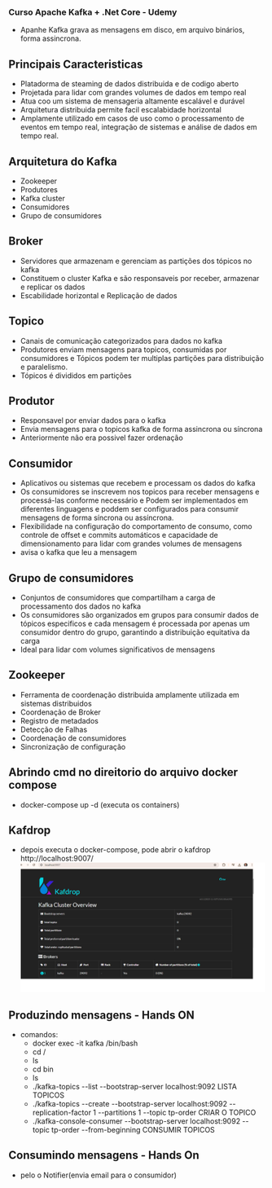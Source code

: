 ### Curso Apache Kafka + .Net Core - Udemy 

- Apanhe Kafka grava as mensagens em disco, em arquivo binários, forma assincrona.

## Principais Caracteristicas
- Platadorma de steaming de dados distribuida e de codigo aberto
- Projetada para lidar com grandes volumes de dados em tempo real
- Atua coo um sistema de mensageria altamente escalável e durável
- Arquitetura distribuida permite facil escalabidade horizontal
- Amplamente utilizado em casos de uso como o processamento de eventos em tempo real, integração de sistemas e análise de dados em tempo real.

## Arquitetura do Kafka
- Zookeeper
- Produtores
- Kafka cluster
- Consumidores
- Grupo de consumidores

## Broker 
- Servidores que armazenam e gerenciam as partições dos tópicos no kafka
- Constituem o cluster Kafka e são responsaveis por receber, armazenar e replicar os dados
- Escabilidade horizontal e Replicação de dados

## Topico
- Canais de comunicação categorizados para dados no kafka
- Produtores enviam mensagens para topicos, consumidas por consumidores e Tópicos podem ter multiplas partições para distribuição e paralelismo. 
- Tópicos é divididos em partições
  
## Produtor
- Responsavel por enviar dados para o kafka
- Envia mensagens para o topicos kafka de forma assincrona ou síncrona
- Anteriormente não era possivel fazer ordenação

## Consumidor
- Aplicativos ou sistemas que recebem e processam os dados do kafka
- Os consumidores se inscrevem nos topicos para receber mensagens e processá-las conforme necessário e Podem ser implementados em diferentes linguagens e poddem ser configurados para consumir mensagens de forma síncrona ou assíncrona.
- Flexibilidade na configuração do comportamento de consumo, como controle de offset e commits automáticos e capacidade de dimensionamento para lidar com grandes volumes de mensagens
- avisa o kafka que leu a mensagem

## Grupo de consumidores
- Conjuntos de consumidores que compartilham a carga de processamento dos dados no kafka
- Os consumidores são organizados em grupos para consumir dados de tópicos especificos e cada mensagem é processada por apenas um consumidor dentro do grupo, garantindo a distribuição equitativa da carga
- Ideal para lidar com volumes significativos de mensagens

## Zookeeper
- Ferramenta de coordenação distribuida amplamente utilizada em sistemas distribuidos
- Coordenação de Broker
- Registro de metadados
- Detecção de Falhas
- Coordenação de consumidores
- Sincronização de configuração

## Abrindo cmd no direitorio do arquivo docker compose 
   - docker-compose up -d (executa os containers)

## Kafdrop
- depois executa o docker-compose, pode abrir o kafdrop http://localhost:9007/
![Alt text](https://github.com/silvarafaell/Kafka_dotnet/blob/main/images/kafdrop.png?raw=true "Kafdrop")

## Produzindo mensagens - Hands ON
- comandos:
  - docker exec -it kafka /bin/bash
  - cd /
  - ls
  - cd bin
  - ls
  - ./kafka-topics --list --bootstrap-server localhost:9092    LISTA TOPICOS
  - ./kafka-topics --create --bootstrap-server localhost:9092 --replication-factor 1 --partitions 1 --topic tp-order     CRIAR O TOPICO
  - ./kafka-console-consumer --bootstrap-server localhost:9092 --topic tp-order --from-beginning  CONSUMIR TOPICOS

## Consumindo mensagens - Hands On
-  pelo o Notifier(envia email para o consumidor)


  
